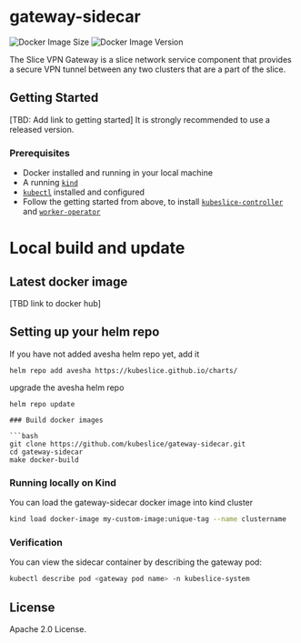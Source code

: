 # gateway-sidecar

![Docker Image Size](https://img.shields.io/docker/image-size/aveshasystems/gw-sidecar/latest)
![Docker Image Version](https://img.shields.io/docker/v/aveshasystems/gw-sidecar?sort=date)

The Slice VPN Gateway is a slice network service component that provides a secure VPN tunnel between any two clusters that are a part of the slice. 

## Getting Started

[TBD: Add link to getting started] 
It is strongly recommended to use a released version.

### Prerequisites

* Docker installed and running in your local machine
* A running [`kind`](https://kind.sigs.k8s.io/)
* [`kubectl`](https://kubernetes.io/docs/tasks/tools/) installed and configured
* Follow the getting started from above, to install [`kubeslice-controller`](https://github.com/kubeslice/kubeslice-controller) and [`worker-operator`](https://github.com/kubeslice/worker-operator)

# Local build and update 

## Latest docker image
[TBD link to docker hub]

## Setting up your helm repo

If you have not added avesha helm repo yet, add it

```console
helm repo add avesha https://kubeslice.github.io/charts/
```

upgrade the avesha helm repo

```console
helm repo update

### Build docker images

```bash
git clone https://github.com/kubeslice/gateway-sidecar.git
cd gateway-sidecar
make docker-build
```

### Running locally on Kind
You can load the gateway-sidecar docker image into kind cluster

```bash
kind load docker-image my-custom-image:unique-tag --name clustername
```

### Verification
You can view the sidecar container by describing the gateway pod: 

```bash
kubectl describe pod <gateway pod name> -n kubeslice-system
```

## License
Apache 2.0 License.
